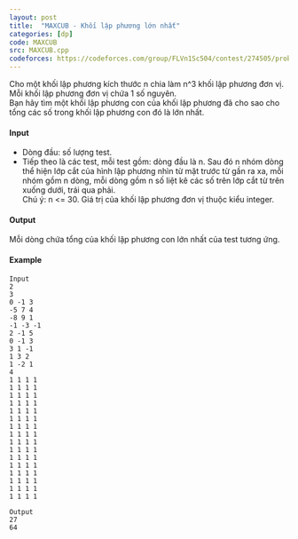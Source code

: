 ```yaml
---
layout: post
title:  "MAXCUB - Khối lập phương lớn nhất"
categories: [dp]
code: MAXCUB
src: MAXCUB.cpp
codeforces: https://codeforces.com/group/FLVn1Sc504/contest/274505/problem/F
---
```




  


Cho một khối lập phương kích thước n chia làm n^3 khối lập phương đơn vị. Mỗi khối lập phương đơn vị chứa 1 số nguyên.  
Bạn hãy tìm một khối lập phương con của khối lập phương đã cho sao cho tổng các số trong khối lập phương con đó là lớn nhất.

#### Input

+ Dòng đầu: số lượng test.  
+ Tiếp theo là các test, mỗi test gồm: dòng đầu là n. Sau đó n nhóm dòng thể hiện lớp cắt của hình lập phương nhìn từ mặt trước từ gần ra xa, mỗi nhóm gồm n dòng, mỗi dòng gồm n số liệt kê các số trên lớp cắt từ trên xuống dưới, trái qua phải.  
Chú ý: n <= 30. Giá trị của khối lập phương đơn vị thuộc kiểu integer.

#### Output

Mỗi dòng chứa tổng của khối lập phương con lớn nhất của test tương ứng.

#### Example

```
Input
2
3
0 -1 3
-5 7 4
-8 9 1
-1 -3 -1
2 -1 5
0 -1 3
3 1 -1
1 3 2
1 -2 1
4
1 1 1 1
1 1 1 1
1 1 1 1
1 1 1 1
1 1 1 1
1 1 1 1
1 1 1 1
1 1 1 1
1 1 1 1
1 1 1 1
1 1 1 1
1 1 1 1
1 1 1 1
1 1 1 1
1 1 1 1
1 1 1 1

Output
27
64
```

<!--more-->

